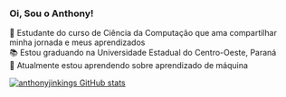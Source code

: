 ### Oi, Sou o Anthony!

👋 Estudante do curso de Ciência da Computação que ama compartilhar minha jornada e meus aprendizados <br/>
📚 Estou graduando na Universidade Estadual do Centro-Oeste, Paraná <br/>
💪 Atualmente estou aprendendo sobre aprendizado de máquina <br/>

[![anthonyjinkings GitHub stats](https://github-readme-stats.vercel.app/api?username=anthonyjinkings)](https://github.com/anuraghazra/github-readme-stats)
